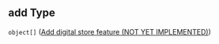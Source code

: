 ## add Type

`object[]` ([Add digital store feature (NOT YET IMPLEMENTED)](generic-properties-root-add-digital-store-feature-properties-add-digital-store-add-digital-store-feature-not-yet-implemented.md))
